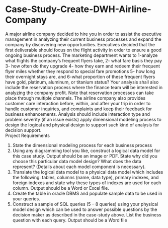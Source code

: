 # Case-Study-Create-DWH-Airline-Company

A major airline company decided to hire you in order to assist the executive management in analyzing their current business processes and expand the company by discovering new opportunities.   Executives decided that the first deliverable should focus on the flight activity in order to ensure a good ongoing business process. The marketing department wants to 1-analyze what flights the company’s frequent flyers take,
2-  what fare basis they pay
3- how often do they upgrade
4-  how they earn and redeem their frequent flyer miles whether they respond to special fare promotions
5- how long their overnight stays are, and
6-what proportion of these frequent flyers have gold, platinum, aluminum, or titanium status?
Your analysis shall also include the reservation process where the finance team will be interested in analyzing the company profit. Note that reservation processes can take place through multiple channels. The airline company also provides customer care interaction before, within, and after your trip in order to handle customer inquiries, and complaints and keep their feedback for business enhancements. Analysis should include interaction type and problem severity (if an issue exists)   apply dimensional modeling process to design the logical and physical design to support such kind of analysis for decision support.  
Project Requirements 
1. State the dimensional modeling process for each business process
2. Using any diagramming tool you like, construct a logical data model for this case study. Output should be an image or PDF. State why did you choose this particular data model design? What does the data represent? (Details about each model component is necessary).
3. Translate the logical data model to a physical data model which includes the following: tables, columns (name, data type), primary indexes, and foreign indexes and state why these types of indexes are used for each column. Output should be a Word or Excel file.
4. Create the table in oracle DBMS and populate sample data to be used in your queries.
5. Construct a sample of SQL queries (5 – 8 queries) using your physical model design which can be used to answer possible questions by the decision maker as described in the case-study above. List the business question with each query. Output should be a Word file 
